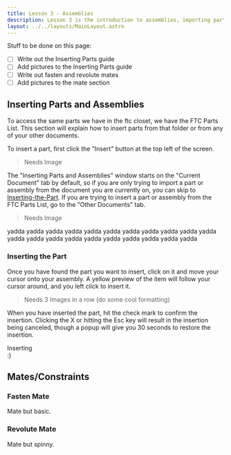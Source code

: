 ```yaml
---
title: Lesson 3 - Assemblies
description: Lesson 3 is the introduction to assemblies, importing parts, and basic mates.
layout: ../../layouts/MainLayout.astro
---
```

Stuff to be done on this page:  
 - [ ] Write out the Inserting Parts guide
 - [ ] Add pictures to the Inserting Parts guide
 - [ ] Write out fasten and revolute mates
 - [ ] Add pictures to the mate section

## Inserting Parts and Assemblies
  To access the same parts we have in the ftc closet, we have the FTC Parts List. This section will explain how to insert parts from that folder or from any of your other documents.  

  To insert a part, first click the "Insert" button at the top left of the screen.
> Needs Image

  The "Inserting Parts and Assemblies" window starts on the "Current Document" tab by default, so if you are only trying to import a part or assembly from the document you are currently on, you can skip to [Inserting-the-Part](###inserting-the-part). If you are trying to insert a part or assembly from the FTC Parts List, go to the "Other Documents" tab.
> Needs Image

yadda 
yadda
yadda
yadda 
yadda
yadda
yadda 
yadda
yadda
yadda 
yadda
yadda
yadda 
yadda
yadda
yadda 
yadda
yadda
yadda 
yadda
yadda

### Inserting the Part
  Once you have found the part you want to insert, click on it and move your cursor onto your assembly. A yellow preview of the item will follow your cursor around, and you left click to insert it.
> Needs 3 Images          in          a         row  (do some cool formatting)

  When you have inserted the part, hit the check mark to confirm the insertion. Clicking the X or hitting the Esc key will result in the insertion being canceled, though a popup will give you 30 seconds to restore the insertion.

<summary> Inserting </summary>
  :)

## Mates/Constraints
### Fasten Mate
Mate but basic.

### Revolute Mate
Mate but spinny.
